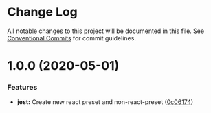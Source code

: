 # Change Log

All notable changes to this project will be documented in this file. See
[Conventional Commits](https://conventionalcommits.org) for commit guidelines.

# 1.0.0 (2020-05-01)

### Features

- **jest:** Create new react preset and non-react-preset
  ([0c06174](https://github.com/researchgate/tooling/commit/0c0617447111ec4ef64b977a5ab724403da4424d))
